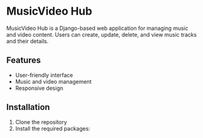 # MusicVideo Hub

MusicVideo Hub is a Django-based web application for managing music and video content. Users can create, update, delete, and view music tracks and their details.

## Features
- User-friendly interface
- Music and video management
- Responsive design

## Installation
1. Clone the repository
2. Install the required packages: